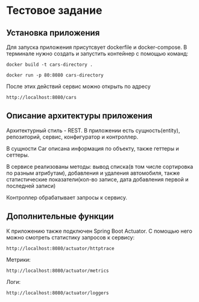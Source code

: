 # Тестовое задание
## Установка приложения
Для запуска приложения присутсвует dockerfile и docker-compose.
В терминале нужно создать и запустить контейнер с помощью команд:
```
docker build -t cars-directory .
```
```
docker run -p 80:8080 cars-directory
```
После этих действий сервис можно открыть по адресу
```
http://localhost:8080/cars
```
## Описание архитектуры приложения
Архитектурный стиль - REST.
В приложении есть сущность(entity), репозиторий, сервис, конфигуратор и контроллер.

В сущности Car описана информация по объекту, также геттеры и сеттеры.

В сервисе реализованы методы: вывод списка(в том числе сортировка по разным атрибутам), добавления и удаления автомобиля, также статистические показатели(кол-во записе, дата добавления первой и последней записи)

Контроллер обрабатывает запросы к сервису.

## Дополнительные функции
К приложению также подключен Spring Boot Actuator. С помощью него можно смотреть статистику запросов к сервису:
```
http://localhost:8080/actuator/httptrace
```
Метрики:
```
http://localhost:8080/actuator/metrics
```
Логи:
```
http://localhost:8080/actuator/loggers
```
